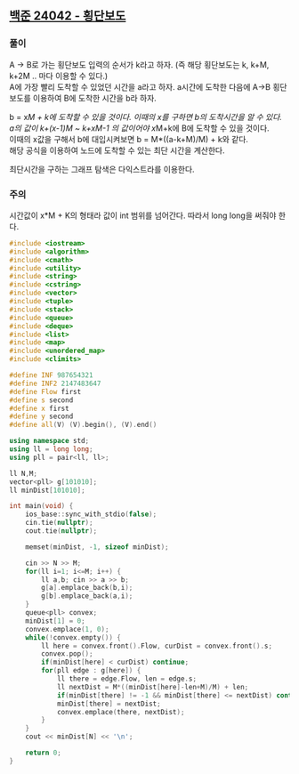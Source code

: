 ## [백준 24042 - 횡단보도](https://www.acmicpc.net/problem/24042)

### 풀이
A -> B로 가는 횡단보도 입력의 순서가 k라고 하자. (즉 해당 횡단보도는 k, k+M, k+2M .. 마다 이용할 수 있다.)   
A에 가장 빨리 도착할 수 있었던 시간을 a라고 하자. a시간에 도착한 다음에 A->B 횡단보도를 이용하여 B에 도착한 시간을 b라 하자.  

b = x*M + k에 도착할 수 있을 것이다. 이때의 x를 구하면 b의 도착시간을 알 수 있다.  
a의 값이 k+(x-1)*M ~ k+x*M-1 의 값이어야 x*M+k에 B에 도착할 수 있을 것이다.  
이때의 x값을 구해서 b에 대입시켜보면 b = M*((a-k+M)/M) + k와 같다.  
해당 공식을 이용하여 노드에 도착할 수 있는 최단 시간을 계산한다.

최단시간을 구하는 그래프 탐색은 다익스트라를 이용한다.

### 주의
시간값이 x*M + K의 형태라 값이 int 범위를 넘어간다. 따라서 long long을 써줘야 한다.

```c++
#include <iostream>
#include <algorithm>
#include <cmath>
#include <utility>
#include <string>
#include <cstring>
#include <vector>
#include <tuple>
#include <stack>
#include <queue>
#include <deque>
#include <list>
#include <map>
#include <unordered_map>
#include <climits>

#define INF 987654321
#define INF2 2147483647
#define Flow first
#define s second
#define x first
#define y second
#define all(V) (V).begin(), (V).end()

using namespace std;
using ll = long long;
using pll = pair<ll, ll>;

ll N,M;
vector<pll> g[101010];
ll minDist[101010];

int main(void) {
    ios_base::sync_with_stdio(false);
    cin.tie(nullptr);
    cout.tie(nullptr);

    memset(minDist, -1, sizeof minDist);

    cin >> N >> M;
    for(ll i=1; i<=M; i++) {
        ll a,b; cin >> a >> b;
        g[a].emplace_back(b,i);
        g[b].emplace_back(a,i);
    }
    queue<pll> convex;
    minDist[1] = 0;
    convex.emplace(1, 0);
    while(!convex.empty()) {
        ll here = convex.front().Flow, curDist = convex.front().s;
        convex.pop();
        if(minDist[here] < curDist) continue;
        for(pll edge : g[here]) {
            ll there = edge.Flow, len = edge.s;
            ll nextDist = M*((minDist[here]-len+M)/M) + len;
            if(minDist[there] != -1 && minDist[there] <= nextDist) continue;
            minDist[there] = nextDist;
            convex.emplace(there, nextDist);
        }
    }
    cout << minDist[N] << '\n';

    return 0;
}
```